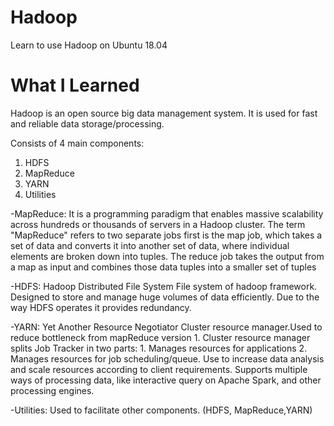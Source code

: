 # Hadoop
Learn to use Hadoop on Ubuntu 18.04 

# What I Learned
Hadoop is an open source big data management system. It is used for fast and reliable data storage/processing.

Consists of 4 main components:
  1. HDFS
  2. MapReduce
  3. YARN
  4. Utilities
  
-MapReduce:
    It is a programming paradigm that enables massive scalability across hundreds or thousands of servers in a Hadoop cluster.
    The term "MapReduce" refers to two separate jobs
    first is the map job, which takes a set of data and converts it into another set of data, where individual elements are broken 
    down into tuples.
    The reduce job takes the output from a map as input and combines those data tuples into a smaller set of tuples
    
-HDFS:
    Hadoop Distributed File System
    File system of hadoop framework.
    Designed to store and manage huge volumes of data efficiently.
    Due to the way HDFS operates it provides redundancy.
  
-YARN:
    Yet Another Resource Negotiator
    Cluster resource manager.Used to reduce bottleneck from mapReduce version 1. 
    Cluster resource manager splits Job Tracker in two parts: 
    1. Manages resources for applications
    2. Manages resources for job scheduling/queue.
    Use to increase data analysis and scale resources according to client requirements.
    Supports multiple ways of processing data, like interactive query on Apache Spark, and other processing engines.
    
-Utilities:
    Used to facilitate other components. (HDFS, MapReduce,YARN)

